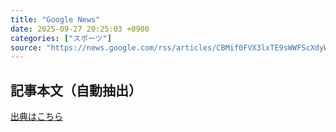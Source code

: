 ```yaml
---
title: "Google News"
date: 2025-09-27 20:25:03 +0900
categories: ["スポーツ"]
source: "https://news.google.com/rss/articles/CBMif0FVX3lxTE9sWWFScXdyWXVPM0xKeEM5c09uNFlPSjRsYXFGakZ3dHVJWGR0NXhqTWgtdTU4bGRJd2MtRmIta1lqSHRhYW9yZU9vN3ZtUDBNd2pHR0VtZk91UmthQVl6VVJfamNBOHQxY3BRb1NZeUZTQzBiS0x6Z3dXZ1VQcEE?oc=5"
---
```


## 記事本文（自動抽出）
<body class="y0K44d EA71Tc" id="readabilityBody"></body>

[出典はこちら](https://news.google.com/rss/articles/CBMif0FVX3lxTE9sWWFScXdyWXVPM0xKeEM5c09uNFlPSjRsYXFGakZ3dHVJWGR0NXhqTWgtdTU4bGRJd2MtRmIta1lqSHRhYW9yZU9vN3ZtUDBNd2pHR0VtZk91UmthQVl6VVJfamNBOHQxY3BRb1NZeUZTQzBiS0x6Z3dXZ1VQcEE?oc=5)
